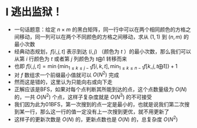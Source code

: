# I 逃出监狱！

* 一句话题意：给定 $n\times m$ 的黑白矩阵，同一行中可以在两个相同颜色的方格之间移动，同一列可以在两个不同颜色的方格之间移动，求从 $(1,1)$ 到 $(n,m)$ 的最小次数
* 经典动态规划，$f[i,j,t]$ 表示到达 $(i,j)$ （颜色为 $t$ ）的最小次数，那么我们可以从第 $i$ 行颜色为 $t$ 或者第 $j$ 列颜色为 $t\bigoplus 1$ 转移而来
* 也即 $f[i,j,t]=\min\{\min_{1\le k\le j-1} f[i,k,t],\min_{1\le k\le n-1}f[k,j,t\bigoplus 1]\}+1$ 
* 对 $f$ 数组求一个前缀最小值就可以 $O(N^2)$ 完成
* 然而这是错的，这里认为只能向右或向下走
* 正解应该是BFS，如果对每个点判断其所能到达的点，这个点数量级为 $O(N)$ 的，一共 $O(N^2)$ 个点，这样子复杂度就是 $O(N^3)$ 的不可接受
* 我们因为此为01BFS，第一次搜到的点一定是最小的，也就是说我们第二次搜到某一行，那么这一行的值一定没有上一次搜到更优，就不用更新了
* 这样子的更新次数是 $O(N)$ 的，更新点数也是 $O(N)$ 的，总复杂度 $O(N^2)$ 

